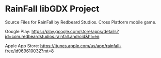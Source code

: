 # RainFall libGDX Project
Source Files for RainFall by Redbeard Studios. Cross Platform mobile game.

Google Play: https://play.google.com/store/apps/details?id=com.redbeardstudios.rainfall.android&hl=en

Apple App Store: https://itunes.apple.com/us/app/rainfall-free/id969610032?mt=8

